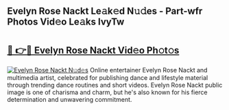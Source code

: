 ## Evelyn Rose Nackt Le𝚊k𝚎d N𝚞𝚍es - Part-wfr Photos Vid𝚎o Le𝚊ks IvyTw

# <h2><a href="http://fb6hps.evod.top/?m=Evelyn+Rose+Nackt">🔗 👉🔴 Evelyn Rose Nackt Vid𝚎o Ph𝚘t𝚘s</a></h2>

[![Evelyn Rose Nackt N𝚞d𝚎s](https://i.imgur.com/8V9OHl7.gif)](http://fb6hps.evod.top/?m=Evelyn+Rose+Nackt)
Online entertainer Evelyn Rose Nackt and multimedia artist, celebrated for publishing dance and lifestyle material through trending dance routines and short videos. Evelyn Rose Nackt public image is one of charisma and charm, but he's also known for his fierce determination and unwavering commitment. 
